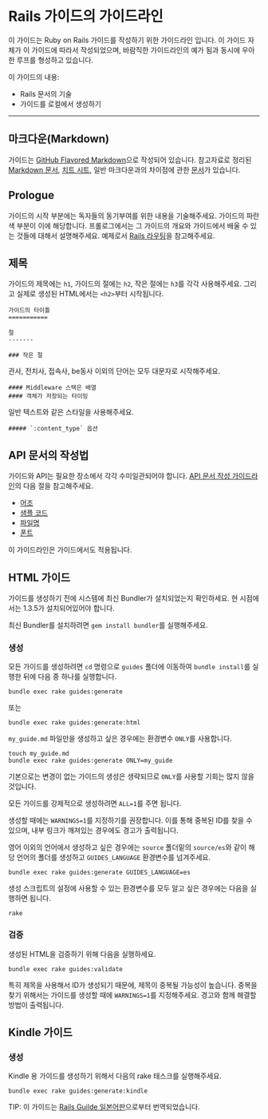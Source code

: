 
Rails 가이드의 가이드라인
===============================

이 가이드는 Ruby on Rails 가이드를 작성하기 위한 가이드라인 입니다. 이 가이드 자체가 이 가이드에 따라서 작성되었으며, 바람직한 가이드라인의 예가 됨과 동시에 우아한 루프를 형성하고 있습니다.

이 가이드의 내용:

* Rails 문서의 기술
* 가이드를 로컬에서 생성하기

--------------------------------------------------------------------------------

마크다운(Markdown)
-------

가이드는 [GitHub Flavored Markdown](https://github.github.com/github-flavored-markdown/)으로 작성되어 있습니다. 참고자료로 정리된 [Markdown 문서](http://daringfireball.net/projects/markdown/syntax), [치트 시트](http://daringfireball.net/projects/markdown/basics), 일반 마크다운과의 차이점에 관한 [문서](https://github.github.com/github-flavored-markdown/)가 있습니다.

Prologue
--------

가이드의 시작 부분에는 독자들의 동기부여를 위한 내용을 기술해주세요. 가이드의 파란색 부분이 이에 해당합니다. 프롤로그에서는 그 가이드의 개요와 가이드에서 배울 수 있는 것들에 대해서 설명해주세요. 예제로서 [Rails 라우팅](routing.html)을 참고해주세요.

제목
------

가이드의 제목에는 `h1`, 가이드의 절에는 `h2`, 작은 절에는 `h3`를 각각 사용해주세요. 그리고 실제로 생성된 HTML에서는 `<h2>`부터 시작됩니다.

```
가이드의 타이틀
===========

절
-------

### 작은 절
```

관사, 전치사, 접속사, be동사 이외의 단어는 모두 대문자로 시작해주세요.

```
#### Middleware 스택은 배열
#### 객체가 저장되는 타이밍
```

일반 텍스트와 같은 스타일을 사용해주세요.

```
##### `:content_type` 옵션
```

API 문서의 작성법
----------------------------

가이드와 API는 필요한 장소에서 각각 수미일관되어야 합니다. [API 문서 작성 가이드라인](api_documentation_guidelines.html)의 다음 절을 참고해주세요.

* [어조](api_documentation_guidelines.html#어조)
* [샘플 코드](api_documentation_guidelines.html#샘플-코드)
* [파일명](api_documentation_guidelines.html#파일-이름)
* [폰트](api_documentation_guidelines.html#폰트)

이 가이드라인은 가이드에서도 적용됩니다.

HTML 가이드
-----------

가이드를 생성하기 전에 시스템에 최신 Bundler가 설치되었는지 확인하세요. 현 시점에서는 1.3.5가 설치되어있어야 합니다.

최신 Bundler를 설치하려면 `gem install bundler`를 실행해주세요.

### 생성

모든 가이드를 생성하려면 `cd` 명령으로 `guides` 폴더에 이동하여 `bundle install`를 실행한 뒤에 다음 중 하나를 실행합니다.

```
bundle exec rake guides:generate
```

또는

```
bundle exec rake guides:generate:html
```

`my_guide.md` 파일만을 생성하고 싶은 경우에는 환경변수 `ONLY`를 사용합니다.

```
touch my_guide.md
bundle exec rake guides:generate ONLY=my_guide
```

기본으로는 변경이 없는 가이드의 생성은 생략되므로 `ONLY`를 사용할 기회는 많지 않을 것입니다.

모든 가이드를 강제적으로 생성하려면 `ALL=1`를 주면 됩니다.

생성할 때에는 `WARNINGS=1`를 지정하기를 권장합니다. 이를 통해 중복된 ID를 찾을 수 있으며, 내부 링크가 깨져있는 경우에도 경고가 출력됩니다.

영어 이외의 언어에서 생성하고 싶은 경우에는 `source` 폴더밑의 `source/es`와 같이 해당 언어의 폴더를 생성하고 `GUIDES_LANGUAGE` 환경변수를 넘겨주세요.

```
bundle exec rake guides:generate GUIDES_LANGUAGE=es
```

생성 스크립트의 설정에 사용할 수 있는 환경변수를 모두 알고 싶은 경우에는 다음을 실행하면 됩니다.

```
rake
```

### 검증

생성된 HTML을 검증하기 위해 다음을 실행하세요.

```
bundle exec rake guides:validate
```

특히 제목을 사용해서 ID가 생성되기 때문에, 제목이 중복될 가능성이 높습니다. 중복을 찾기 위해서는 가이드를 생성할 때에 `WARNINGS=1`를 지정해주세요. 경고와 함께 해결할 방법이 출력됩니다.

Kindle 가이드
-------------

### 생성

Kindle 용 가이드를 생성하기 위해서 다음의 rake 태스크를 실행해주세요.

```
bundle exec rake guides:generate:kindle
```

TIP: 이 가이드는 [Rails Guilde 일본어판](http://railsguides.jp)으로부터 번역되었습니다.
